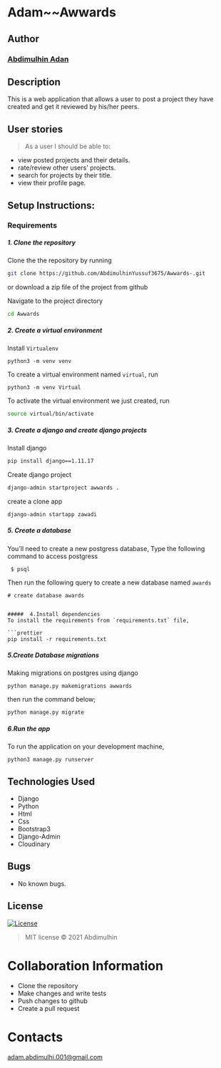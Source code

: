 # Adam~~Awwards

## Author
### [Abdimulhin Adan](https://github.com/AbdimulhinYussuf3675)

## Description
This is a web application that allows a user to post a project they have created and get it reviewed by his/her peers.


## User stories
>As a user I should be able to:

*  view posted projects and their details.
* rate/review other users' projects.
*  search for projects by their title.
*  view their profile page.


## Setup Instructions:
### Requirements

##### 1. Clone the repository
Clone the the repository by running

   ```bash
   git clone https://github.com/AbdimulhinYussuf3675/Awwards-.git
   ```
 or download a zip file of the project from github


Navigate to the project directory
```bash
cd Awwards
```

##### 2. Create a virtual environment
 Install  `Virtualenv`

   ```prettier
   python3 -m venv venv
   ```

To create a virtual environment named `virtual`, run

   ```prettier
   python3 -m venv Virtual
   ```
To activate the virtual environment we just created, run

   ```bash
   source virtual/bin/activate
   ```
##### 3. Create a django and create django projects
 Install django
 ```bash
 pip install django==1.11.17
  ```
  Create django project
  ```bash
  django-admin startproject awwards .
```
create a clone app
 ```bash
 django-admin startapp zawadi
 ```



##### 5. Create a database
You'll need to create a new postgress database, Type the following command to access postgress
   ```bash
    $ psql
   ```
   Then run the following query to create a new database named ```awards```
   ```
   # create database awards


#####  4.Install dependencies
To install the requirements from `requirements.txt` file,

   ```prettier
   pip install -r requirements.txt
   ```

#####  5.Create Database migrations
Making migrations on postgres using django

```prettier
python manage.py makemigrations awwards
```


then run the command below;

 ```bash
 python manage.py migrate
 ```

##### 6.Run the app
To run the application on your development machine,

    python3 manage.py runserver

## Technologies Used
* Django
* Python
* Html
* Css
* Bootstrap3
* Django-Admin
* Cloudinary




## Bugs
* No known bugs.

## License
[![License](https://img.shields.io/packagist/l/loopline-systems/closeio-api-wrapper.svg)](http://opensource.org/licenses/MIT)
>MIT license &copy;  2021 Abdimulhin

# Collaboration Information
* Clone the repository
* Make changes and write tests
* Push changes to github
* Create a pull request

# Contacts
adam.abdimulhi.001@gmail.com